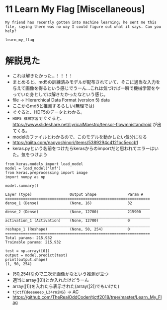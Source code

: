 # 11 Learn My Flag [Miscellaneous]
```
My friend has recently gotten into machine learning; he sent me this file, saying there was no way I could figure out what it says. Can you help?

learn_my_flag
```

# 解説見た
- これは解きたかった…！！！！
- まとめると、md5の訓練済みモデルが配布されていて、そこに適当な入力を与えて画像を得るという感じでうーん…これは気づけば一瞬で機械学習をやっていた身としては解きたかったなという感じ。
- file -> Hierarchical Data Format (version 5) data
- ここからmd5と推測するらしい(無理では)
- ぐぐると、HDF5のデータとわかる。
- `HDF5 機械学習`でぐぐると、 https://www.slideshare.net/LyricalMaestro/tensor-flowmnistandroid が出てくる。
- modelのファイルとわかるので、このモデルを動かしたい気分になる
- https://qiita.com/naoyoshinori/items/5389294c4121bc5eccb1
- keras.pyという名前をつけたらkerasからのimportだと思われてエラーはいた。気をつけよう
```
from keras.models import load_model
model = load_model('lmf')
from keras.preprocessing import image
import numpy as np

model.summary()
```
```
Layer (type)                 Output Shape              Param #   
=================================================================
dense_1 (Dense)              (None, 16)                32        
_________________________________________________________________
dense_2 (Dense)              (None, 12700)             215900    
_________________________________________________________________
activation_1 (Activation)    (None, 12700)             0         
_________________________________________________________________
reshape_1 (Reshape)          (None, 50, 254)           0         
=================================================================
Total params: 215,932
Trainable params: 215,932
```
```
test = np.array([0])
output = model.predict(test)
print(output.shape)
(1, 50, 254)
```
- (50,254)なので二次元画像かなという推測が立つ
- 適当にarray([0])とか入れたけどうーん
- array([1])を入れたら表示された(array([2])でもいけた)
- `tjctf{deeeeeep_L34rniNG}` -> AC
- https://github.com/TheRealOddCoder/tjctf2018/tree/master/Learn_My_Flag
